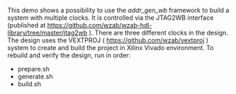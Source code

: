 This demo shows a possibility to use the _addr\_gen\_wb_ framework to build
a system with multiple clocks. It is controlled via the JTAG2WB interface
(published at https://github.com/wzab/wzab-hdl-library/tree/master/jtag2wb ).
There are three different clocks in the design.
The design uses the VEXTPROJ ( https://github.com/wzab/vextproj ) system to create and build the 
project in Xilinx Vivado environment.
To rebuild and verify the design, run in order:

* prepare.sh
* generate.sh
* build.sh

